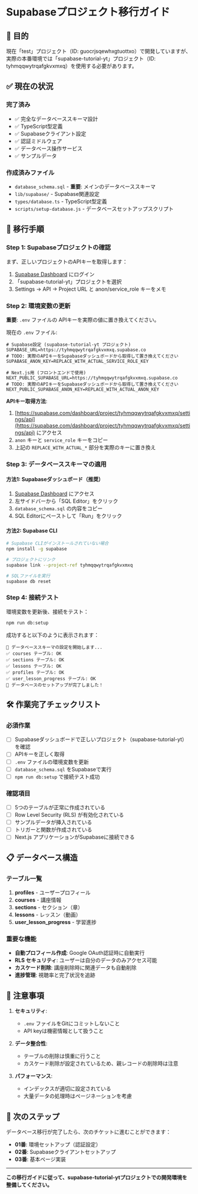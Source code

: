 # Supabaseプロジェクト移行ガイド

## 🎯 目的

現在「test」プロジェクト（ID: guocrjsqewhxgtuottxo）で開発していますが、実際の本番環境では「supabase-tutorial-yt」プロジェクト（ID: tyhmqqwytrqafgkvxmxq）を使用する必要があります。

## ✅ 現在の状況

### 完了済み
- ✅ 完全なデータベーススキーマ設計
- ✅ TypeScript型定義
- ✅ Supabaseクライアント設定
- ✅ 認証ミドルウェア
- ✅ データベース操作サービス
- ✅ サンプルデータ

### 作成済みファイル
- `database_schema.sql` - **重要**: メインのデータベーススキーマ
- `lib/supabase/` - Supabase関連設定
- `types/database.ts` - TypeScript型定義
- `scripts/setup-database.js` - データベースセットアップスクリプト

## 🔄 移行手順

### Step 1: Supabaseプロジェクトの確認

まず、正しいプロジェクトのAPIキーを取得します：

1. [Supabase Dashboard](https://supabase.com/dashboard) にログイン
2. 「supabase-tutorial-yt」プロジェクトを選択
3. Settings → API → Project URL と anon/service_role キーをメモ

### Step 2: 環境変数の更新

**重要**: `.env` ファイルの APIキーを実際の値に置き換えてください。

現在の `.env` ファイル:
```env
# Supabase設定 (supabase-tutorial-yt プロジェクト)
SUPABASE_URL=https://tyhmqqwytrqafgkvxmxq.supabase.co
# TODO: 実際のAPIキーをSupabaseダッシュボードから取得して置き換えてください
SUPABASE_ANON_KEY=REPLACE_WITH_ACTUAL_SERVICE_ROLE_KEY

# Next.js用 (フロントエンドで使用)
NEXT_PUBLIC_SUPABASE_URL=https://tyhmqqwytrqafgkvxmxq.supabase.co
# TODO: 実際のAPIキーをSupabaseダッシュボードから取得して置き換えてください
NEXT_PUBLIC_SUPABASE_ANON_KEY=REPLACE_WITH_ACTUAL_ANON_KEY
```

**APIキー取得方法**:
1. [https://supabase.com/dashboard/project/tyhmqqwytrqafgkvxmxq/settings/api](https://supabase.com/dashboard/project/tyhmqqwytrqafgkvxmxq/settings/api) にアクセス
2. `anon` キーと `service_role` キーをコピー
3. 上記の `REPLACE_WITH_ACTUAL_*` 部分を実際のキーに置き換え

### Step 3: データベーススキーマの適用

#### 方法1: Supabaseダッシュボード（推奨）

1. [Supabase Dashboard](https://supabase.com/dashboard/project/tyhmqqwytrqafgkvxmxq) にアクセス
2. 左サイドバーから「SQL Editor」をクリック
3. `database_schema.sql` の内容をコピー
4. SQL Editorにペーストして「Run」をクリック

#### 方法2: Supabase CLI

```bash
# Supabase CLIがインストールされていない場合
npm install -g supabase

# プロジェクトにリンク
supabase link --project-ref tyhmqqwytrqafgkvxmxq

# SQLファイルを実行
supabase db reset
```

### Step 4: 接続テスト

環境変数を更新後、接続をテスト：

```bash
npm run db:setup
```

成功すると以下のように表示されます：
```
🚀 データベーススキーマの設定を開始します...
✅ courses テーブル: OK
✅ sections テーブル: OK
✅ lessons テーブル: OK
✅ profiles テーブル: OK
✅ user_lesson_progress テーブル: OK
🎉 データベースのセットアップが完了しました！
```

## 🛠️ 作業完了チェックリスト

### 必須作業
- [ ] Supabaseダッシュボードで正しいプロジェクト（supabase-tutorial-yt）を確認
- [ ] APIキーを正しく取得
- [ ] `.env` ファイルの環境変数を更新
- [ ] `database_schema.sql` をSupabaseで実行
- [ ] `npm run db:setup` で接続テスト成功

### 確認項目
- [ ] 5つのテーブルが正常に作成されている
- [ ] Row Level Security (RLS) が有効化されている
- [ ] サンプルデータが挿入されている
- [ ] トリガーと関数が作成されている
- [ ] Next.js アプリケーションがSupabaseに接続できる

## 📋 データベース構造

### テーブル一覧
1. **profiles** - ユーザープロフィール
2. **courses** - 講座情報
3. **sections** - セクション（章）
4. **lessons** - レッスン（動画）
5. **user_lesson_progress** - 学習進捗

### 重要な機能
- **自動プロフィール作成**: Google OAuth認証時に自動実行
- **RLS セキュリティ**: ユーザーは自分のデータのみアクセス可能
- **カスケード削除**: 講座削除時に関連データも自動削除
- **進捗管理**: 視聴率と完了状況を追跡

## 🚨 注意事項

1. **セキュリティ**:
   - `.env` ファイルをGitにコミットしないこと
   - API keyは機密情報として扱うこと

2. **データ整合性**:
   - テーブルの削除は慎重に行うこと
   - カスケード削除が設定されているため、親レコードの削除時は注意

3. **パフォーマンス**:
   - インデックスが適切に設定されている
   - 大量データの処理時はページネーションを考慮

## 🎉 次のステップ

データベース移行が完了したら、次のチケットに進むことができます：

- **01番**: 環境セットアップ（認証設定）
- **02番**: Supabaseクライアントセットアップ
- **03番**: 基本ページ実装

---

**この移行ガイドに従って、supabase-tutorial-ytプロジェクトでの開発環境を整備してください。**